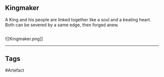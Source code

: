 ## Kingmaker
A King and his people are linked together
like a soul and a beating heart.
Both can be severed by a same edge,
then forged anew.
## 
![[Kingmaker.png]]

---
## Tags
#Artefact